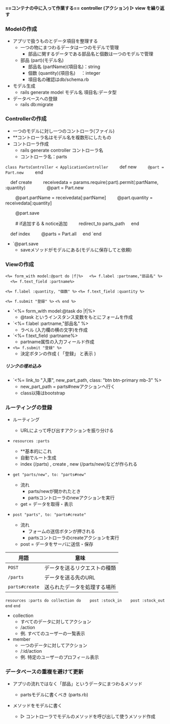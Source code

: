 **==コンテナの中に入って作業する==**
**controller (アクション) ▷ view を繰り返す**


### Modelの作成

- アプリで扱うものとデータ項目を整理する
	- 一つの物にまつわるデータは一つのモデルで管理
		- 部品に関するデータである部品名と個数は一つのモデルで管理
	- 部品 (part)(モデル名)
		- 部品名 (partName)(項目名)：string
		- 個数 (quantity)(項目名)　   ：integer
		- 項目名の確認はdb/schema.rb
- モデル生成
	- rails generate model モデル名 項目名:データ型
- データベースへの登録
	- rails db:migrate


### Controllerの作成

- 一つのモデルに対し一つのコントローラ(ファイル)
- **コントローラ名はモデル名を複数形にしたもの
- コントローラ作成
	- rails generate controller コントローラ名
	- コントローラ名：parts

`class PartsController < ApplicationController
    `def new
        `@part = Part.new
    `end

    def create
        receivedata = params.require(:part).permit(:partName, :quantity)
        
        @part = Part.new

        @part.partName = receivedata[:partName]
        @part.quantity = receivedata[:quantity]

        @part.save

        # if追加する & notice追加
        redirect_to parts_path
    end

    def index
        @parts = Part.all
    end
`end

- `@part.save
	- saveメソッドがモデルにある(モデルに保存してと依頼)


### Viewの作成

`<%= form_with model:@part do |f|%>`
    `<%= f.label :partname,"部品名" %>`
    `<%= f.text_field :partname%>`

   `<%= f.label :quantity, "個数" %>`
   `<%= f.text_field :quantity %>`

   `<%= f.submit "登録" %>`
`<% end %>`

- `<%= form_with model:@task do |f|%>
	- @task というインスタンス変数をもとにフォームを作成
- `<%= f.label :partname,"部品名" %>
	- ラベル (入力欄の横の文字)を作成
- `<%= f.text_field :partname%>
	- partname属性の入力フィールド作成
- `<%= f.submit "登録" %>`
	- 決定ボタンの作成 ( 「登録」 と表示 )

##### リンクの埋め込み

- `<%= link_to "入庫", new_part_path, class: "btn btn-primary mb-3" %>
	- new_part_path = parts#newアクションへ行く
	- class以降はbootstrap


### ルーティングの登録

- ルーティング
	- URLによって呼び出すアクションを振り分ける

- `resources :parts`
	- **基本的にこれ
	- 自動でルート生成
	- index  (/parts) , create , new  (/parts/new)などが作られる

- `get "parts/new", to: "parts#new"`
	- 流れ
		- parts/newが開かれたとき
		- partsコントローラのnewアクションを実行
	- get = データを取得・表示
- `post "parts", to: "parts#create"`
	- 流れ
		- フォームの送信ボタンが押される
		- partsコントローラのcreateアクションを実行
	- post =  データをサーバに送信・保存

| 用語             | 意味             |
| -------------- | -------------- |
| `POST`         | データを送るリクエストの種類 |
| `/parts`       | データを送る先のURL    |
| `parts#create` | 送られたデータを処理する場所 |

`resources :parts do`
	 `collection do`
	      `post :stock_in`
	      `post :stock_out`
	`end`
`end`

- collection
	- すべてのデータに対してアクション
	- /action
	- 例. すべてのユーザーの一覧表示
- member
	- 一つのデータに対してアクション
	- /:id/action
	- 例. 特定のユーザーのプロフィール表示

### データベースの重複を避けて更新

- アプリの流れではなく「部品」というデータにまつわるメソッド
	- partsモデルに書くべき (parts.rb)

- メソッドをモデルに書く
	- ▷ コントローラでモデルのメソッドを呼び出して使うメソッド作成